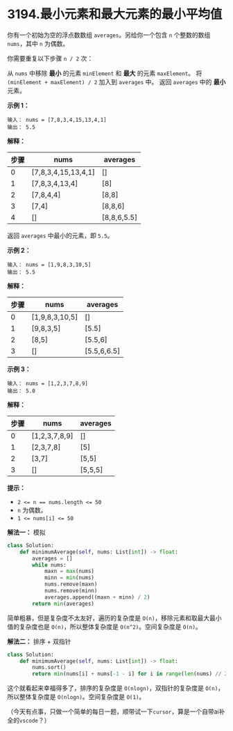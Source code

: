 # 3194.最小元素和最大元素的最小平均值

你有一个初始为空的浮点数数组 `averages`。另给你一个包含 `n` 个整数的数组 `nums`，其中 `n` 为偶数。

你需要重复以下步骤 `n / 2` 次：

从 `nums` 中移除 **最小** 的元素 `minElement` 和 **最大** 的元素 `maxElement`。
将 `(minElement + maxElement) / 2` 加入到 `averages` 中。
返回 `averages` 中的 **最小** 元素。

**示例 1：**

```apach
输入： nums = [7,8,3,4,15,13,4,1]
输出： 5.5
```

**解释：**

| 步骤 | nums | averages |
|------|------|----------|
| 0 | [7,8,3,4,15,13,4,1] | [] |
| 1 | [7,8,3,4,13,4] | [8] |
| 2 | [7,8,4,4] | [8,8] |
| 3 | [7,4] | [8,8,6] |
| 4 | [] | [8,8,6,5.5] |

返回 `averages` 中最小的元素，即 `5.5`。

**示例 2：**

```apach
输入： nums = [1,9,8,3,10,5]
输出： 5.5
```

**解释：**

| 步骤 | nums | averages |
|------|------|----------|
| 0 | [1,9,8,3,10,5] | [] |
| 1 | [9,8,3,5] | [5.5] |
| 2 | [8,5] | [5.5,6] |
| 3 | [] | [5.5,6,6.5] |

**示例 3：**

```apach
输入： nums = [1,2,3,7,8,9]
输出： 5.0
```

**解释：**

| 步骤 | nums | averages |
|------|------|----------|
| 0 | [1,2,3,7,8,9] | [] |
| 1 | [2,3,7,8] | [5] |
| 2 | [3,7] | [5,5] |
| 3 | [] | [5,5,5] |

**提示：**

- `2 <= n == nums.length <= 50`
- `n` 为偶数。
- `1 <= nums[i] <= 50`

**解法一：** 模拟

```python
class Solution:
    def minimumAverage(self, nums: List[int]) -> float:
        averages = []
        while nums:
            maxn = max(nums)
            minn = min(nums)
            nums.remove(maxn)
            nums.remove(minn)
            averages.append((maxn + minn) / 2)
        return min(averages)
```

简单粗暴，但是复杂度不太友好，遍历的复杂度是 `O(n)`，移除元素和取最大最小值的复杂度也是 `O(n)`，所以整体复杂度是 `O(n^2)`。空间复杂度是 `O(n)`。

**解法二：** 排序 + 双指针

```python
class Solution:
    def minimumAverage(self, nums: List[int]) -> float:
        nums.sort()
        return min(nums[i] + nums[-1 - i] for i in range(len(nums) // 2)) / 2
```

这个就看起来幸福得多了，排序的复杂度是 `O(nlogn)`，双指针的复杂度是 `O(n)`，所以整体复杂度是 `O(nlogn)`。空间复杂度是 `O(1)`。

（今天有点事，只做一个简单的每日一题，顺带试一下`cursor`，算是一个自带ai补全的`vscode`？）
